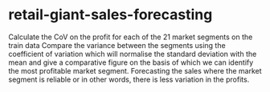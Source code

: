 # retail-giant-sales-forecasting

Calculate the CoV on the profit for each of the 21 market segments on the train data
Compare the variance between the segments using the coefficient of variation which will normalise the standard deviation with the mean and give a comparative figure on the basis of which we can identify the most profitable market segment.
Forecasting the sales where the market segment is reliable or in other words, there is less variation in the profits.
